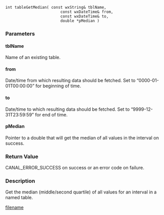 



```clike
int tableGetMedian( const wxString& tblName, 
                        const wxDateTime& from, 
                        const wxDateTime& to,
                        double *pMedian )
```

### Parameters

#### tblName
Name of an existing table.

#### from
Date/time from which resulting data should be fetched. Set to “0000-01-01T00:00:00” for beginning of time.

#### to
Date/time to which resulting data should be fetched. Set to “9999-12-31T23:59:59” for end of time.

#### pMedian
Pointer to a double that will get the median of all values in the interval on success.

### Return Value
CANAL_ERROR_SUCCESS on success or an error code on failure. 

### Description
Get the median (middle/second quartile) of all values for an interval in a named table. 



[filename](./bottom_copyright.md ':include')